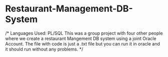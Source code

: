 # Restaurant-Management-DB-System
/*
Languages Used: PL/SQL
This was a group project with four other people where we create a restaurant Mangement DB system using a joint Oracle Account.
The file with code is just a .txt file but you can run it in oracle and it should run without any problems.
*/
